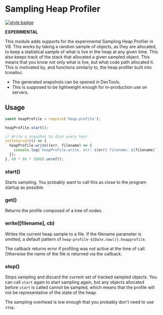 # Sampling Heap Profiler

[![style badge][gts-image]][gts-url]

**EXPERIMENTAL**

This module adds supports for the experimental Sampling Heap Profiler in V8.
This works by taking a random sample of objects, as they are allocated, to keep
a statistical sample of what is live in the heap at any given time. This also
keeps track of the stack that allocated a given sampled object. This means that
you know not only what is live, but what code path allocated it. This is
motivated by, and functions similarly to, the heap profiler built into tcmalloc.

* The generated snapshots can be opened in DevTools.
* This is supposed to be lightweight enough for in-production use on servers.

## Usage

```javascript
const heapProfile = require('heap-profile');

heapProfile.start();

// Write a snapshot to disk every hour
setInterval(() => {
  heapProfile.write((err, filename) => {
    console.log(`heapProfile.write. err: ${err} filename: ${filename}`);
  });
}, 60 * 60 * 1000).unref();
```

### start()

Starts sampling. You probably want to call this as close to the program startup
as possible.

### get()

Returns the profile composed of a tree of nodes.

### write([filename], cb)

Writes the current heap sample to a file. If the filename parameter is omitted,
a default pattern of `heap-profile-${Date.now()}.heapprofile`.

The callback returns error if profiling was not active at the time of call.
Otherwise the name of the file is returned via the callback.

### stop()

Stops sampling and discard the current set of tracked sampled objects. You can
call `start` again to start sampling again, but any objects allocated before
`start` is called cannot be sampled, which means that the profile will not
be representative of the state of the heap.

The sampling overhead is low enough that you probably don't need to use `stop`.

[gts-image]: https://img.shields.io/badge/code%20style-Google-blue.svg
[gts-url]: https://www.npmjs.com/package/gts

